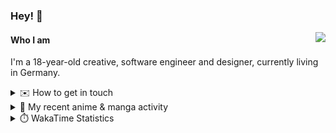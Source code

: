 ### Hey! 👋

[<img src="https://lanyard-profile-readme.vercel.app/api/228965621478588416" align="right">](https://discord.com/users/228965621478588416)

#### Who I am

I'm a 18-year-old creative, software engineer and designer, currently living in Germany.

<details>
  <summary>✉️ How to get in touch</summary>
  
> Sorted by how quickly you can expect a reply
- [Hit me up on Discord](https://discord.com/users/228965621478588416)
- [Hit me up on Twitter](https://twitter.com/cruggdev)
- [Send me a mail](mailto:me@crg.sh)
</details>


<details>
  <summary>🌸 My recent anime & manga activity</summary>
  
<!-- ANILIST_ACTIVITY:start -->

-   📺 Watched episode 5 of [Frieren: Beyond Journey’s End](https://anilist.co/anime/154587) (19:47, 04 August 2024)
-   📺 Plans to watch [Wandering Witch: The Journey of Elaina](https://anilist.co/anime/112609) (18:49, 04 August 2024)
-   📺 Watched episode 1 - 4 of [Frieren: Beyond Journey’s End](https://anilist.co/anime/154587) (03:12, 04 August 2024)
-   📺 Watched episode 6 - 7 of [Rascal Does Not Dream of Bunny Girl Senpai](https://anilist.co/anime/101291) (18:53, 02 August 2024)
-   📺 Watched episode 2 - 5 of [Rascal Does Not Dream of Bunny Girl Senpai](https://anilist.co/anime/101291) (19:38, 01 August 2024)

<!-- ANILIST_ACTIVITY:end -->
</details>

<details>
  <summary>⏱️ WakaTime Statistics</summary>

<!--START_SECTION:waka-->

```txt
From: 26 July 2024 - To: 02 August 2024

Svelte          18 mins         █████████░░░░░░░░░░░░░░░░   35.94 %
YAML            12 mins         ██████▒░░░░░░░░░░░░░░░░░░   24.96 %
TypeScript      8 mins          ████░░░░░░░░░░░░░░░░░░░░░   16.65 %
PHP             7 mins          ███▒░░░░░░░░░░░░░░░░░░░░░   13.78 %
Bash            4 mins          ██░░░░░░░░░░░░░░░░░░░░░░░   08.09 %
```

<!--END_SECTION:waka-->
</details>

